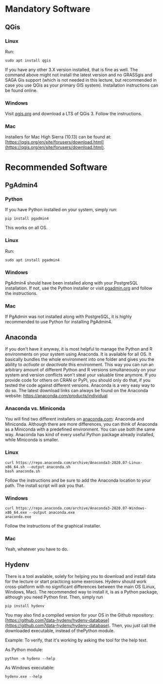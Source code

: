 # Mandatory Software

## QGis

### Linux

Run:

```
sudo apt install qgis
```

If you have any other 3.X version installed, that is fine as well. The command
above might not install the latest version and no GRASSgis and SAGA Gis support (which is not needed in this lecture, but recommended in case you use QGis as your primary GIS system).
Installation instructions can be found online.

### Windows
Visit [qgis.org](https://qgis.org) and download a LTS of QGis 3.
Follow the instructions.

### Mac

Installers for Mac High Sierra (10.13) can be found at: [https://qgis.org/en/site/forusers/download.html](https://qgis.org/en/site/forusers/download.html).

# Recommended Software

## PgAdmin4

### Python

If you have Python installed on your system, simply run:

```
pip install pgadmin4
```
This works on all OS.

### Linux

Run:
```
sudo apt install pgadmin4
```

### Windows

PgAdmin4 should have been installed along with your PostgreSQL installation.
If not, use the Python installer or visit [pgadmin.org](https://pgadmin.org) and follow the instructions.

### Mac

If PgAdmin was not installed along with PostgreSQL, it is highly recommended to
use Python for installing PgAdmin4.


## Anaconda

If you don't have it anyway, it is most helpful to manage the Python and R
environments on your system using Anaconda. It is available for all OS.
It basically bundles the whole environment into one folder and gives you the
ability to *activate* or *deactivate* this environment. This way you can run
an arbitrary amount of different Python and R versions simultaneously on your
system and version conflicts won't steal your valuable time anymore.
If you provide code for others on CRAN or PyPI, you should only do that, if you
tested the code against different versions. Anaconda is a very easy way to do
so.
The latest download links can always be found on the Anaconda website:
https://anaconda.com/products/individual

### Anaconda vs. Miniconda

You will find two different installers on [anaconda.com](https://anaconda.com):
Anaconda and Miniconda. Although there are more differences, you can think of
Anaconda as a Miniconda with a predefined environment. You can use both the same
way. Anaconda has kind of every useful Python package already installed, while
Miniconda is smaller.

### Linux

```
curl https://repo.anaconda.com/archive/Anaconda3-2020.07-Linux-x86_64.sh --output anaconda.sh
bash anaconda.sh
```

Follow the instructions and be sure to add the Anaconda location to your path.
The install script will ask you that.

### Windows

```
curl https://repo.anaconda.com/archive/Anaconda3-2020.07-Windows-x86_64.exe --output anaconda.exe
anaconda.exe
```

Follow the instructions of the graphical installer.

### Mac

Yeah, whatever you have to do.

## Hydenv

There is a tool available, solely for helping you to download and install data
for the lecture or start practicing some exercises.
Hydenv should work cross-platform with no significant differences between the
main OS (Linux, Windows, Mac). The recommended way to install it, is as a
Python package, although you need Python first. Then, simply run

```
pip install hydenv
```

You may also find a compiled version for your OS in the Github repository:
[https://github.com7data-hydenv/hydenv-database](https://github.com7data-hydenv/hydenv-database).
Then, you just call the downloaded executable, instead of thePython module.

Example:
To verify, that it's working by asking the tool for the help text.

As Python module:
```
python -m hydenv --help
```

As Windows executable:

```
hydenv.exe --help
```
